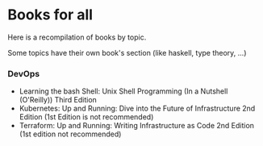 Books for all
=============

Here is a recompilation of books by topic.

Some topics have their own book's section (like haskell, type theory, ...)

### DevOps

- Learning the bash Shell: Unix Shell Programming (In a Nutshell (O'Reilly)) Third Edition
- Kubernetes: Up and Running: Dive into the Future of Infrastructure 2nd Edition (1st Edition is not recommended)
- Terraform: Up and Running: Writing Infrastructure as Code 2nd Edition (1st edition not recommended)
